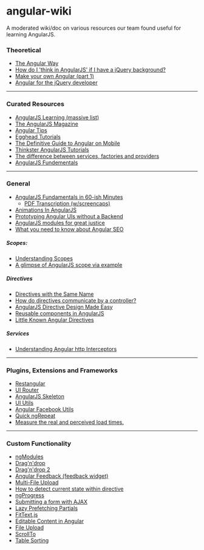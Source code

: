 # angular-wiki

A moderated wiki/doc on various resources our team found useful for learning AngularJS.


### Theoretical

- [The Angular Way](http://flippinawesome.org/2013/09/03/the-angular-way/)
- [How do I 'think in AngularJS' if I have a jQuery background?](http://stackoverflow.com/questions/14994391/how-do-i-think-in-angularjs-if-i-have-a-jquery-background)
- [Make your own Angular (part 1)](http://teropa.info/blog/2013/11/03/make-your-own-angular-part-1-scopes-and-digest.html)
- [Angular for the jQuery developer](http://www.ng-newsletter.com/posts/angular-for-the-jquery-developer.html)



- - -



### Curated Resources

- [AngularJS Learning (massive list)](https://github.com/jmcunningham/AngularJS-Learning)
- [The AngularJS Magazine](https://flipboard.com/section/the-angularjs-magazine-bbIMWS)
- [Angular Tips](http://angular-tips.com/)
- [Egghead Tutorials](http://egghead.io/)
- [The Definitive Guide to Angular on Mobile](http://www.ng-newsletter.com/posts/angular-on-mobile.html)
- [Thinkster AngularJS Tutorials](http://www.thinkster.io/)
- [The difference between services, factories and providers](http://jsfiddle.net/pkozlowski_opensource/PxdSP/14/)
- [AngularJS Fundementals](http://pluralsight.com/training/Courses/TableOfContents/angularjs-fundamentals)



- - -



### General

- [AngularJS Fundamentals in 60-ish Minutes](http://www.youtube.com/watch?v=i9MHigUZKEM)
    - [PDF Transcription (w/screencaps)](http://fastandfluid.com/publicdownloads/AngularJSIn60MinutesIsh_DanWahlin_May2013.pdf)
- [Animations In AngularJS](http://www.yearofmoo.com/2013/04/animation-in-angularjs.html)
- [Prototyping Angular UIs without a Backend](http://www.opensourceconnections.com/2013/09/16/prototype-angular-uis-without-a-backend/)
- [AngularJS modules for great justice](http://codingsmackdown.tv/blog/2013/04/19/angularjs-modules-for-great-justice/)
- [What you need to know about Angular SEO](http://www.ng-newsletter.com/posts/serious-angular-seo.html)


##### Scopes:

- [Understanding Scopes](https://github.com/angular/angular.js/wiki/Understanding-Scopes)
- [A glimpse of AngularJS scope via example](http://ruoyusun.com/2013/08/24/a-glimpse-of-angularjs-scope-via-example.html)


##### Directives

- [Directives with the Same Name](http://angular-tips.com/blog/2013/08/tip-directives-with-the-same-name/)
- [How do directives communicate by a controller?](http://stackoverflow.com/questions/15289670/how-do-directives-communicate-by-a-controller)
- [AngularJS Directive Design Made Easy](http://seanhess.github.io/2013/10/14/angularjs-directive-design.html)
- [Reusable components in AngularJS](http://stackoverflow.com/questions/13619264/reusable-components-in-angularjs)
- [Little Known Angular Directives](http://codetunes.com/2013/little-known-angular-directives/)


##### Services

- [Understanding Angular http Interceptors](http://djds4rce.wordpress.com/2013/08/13/understanding-angular-http-interceptors/)



- - -



### Plugins, Extensions and Frameworks

- [Restangular](https://github.com/mgonto/restangular)
- [UI Router](https://github.com/angular-ui/ui-router)
- [AngularJS Skeleton](https://github.com/marcorinck/ngStart)
- [UI Utils](http://angular-ui.github.io/ui-utils/)
- [Angular Facebook Utils](http://davidchang.github.io/angular-facebook-utils/?utm_source=ng-newsletter)
- [Quick ngRepeat](http://allaud.github.io/quick-ng-repeat/)
- [Measure the real and perceived load times.](https://github.com/mendhak/angular-performance)


- - -



### Custom Functionality

- [ngModules](http://ngmodules.org/)
- [Drag'n'drop](http://codef0rmer.github.io/angular-dragdrop/#/)
- [Drag'n'drop 2](http://jasonturim.wordpress.com/2013/09/01/angularjs-drag-and-drop/)
- [Angular Feedback (feedback widget)](https://github.com/bglick/angular-feedback)
- [Multi-File Upload](http://jasonturim.wordpress.com/2013/09/12/angularjs-native-multi-file-upload-with-progress/)
- [How to detect current state within directive](http://stackoverflow.com/questions/17215656/how-to-detect-current-state-within-directive)
- [ngProgress](http://victorbjelkholm.github.io/ngProgress/ "A slim, site-wide progressbar for AngularJS")
- [Submitting a form with AJAX](http://scotch.io/tutorials/javascript/submitting-ajax-forms-the-angularjs-way)
- [Lazy Prefetching Partials](http://blog.mgechev.com/2013/10/01/angularjs-partials-lazy-prefetching-strategy-weighted-directed-graph/)
- [FitText.js](http://patrickmarabeas.github.io/ng-FitText.js/)
- [Editable Content in Angular](http://vitalets.github.io/angular-xeditable)
- [File Upload](https://github.com/nervgh/angular-file-upload)
- [ScrollTo](https://github.com/iameugenejo/ngScrollTo)
- [Table Sorting](https://github.com/esvit/ng-table)


